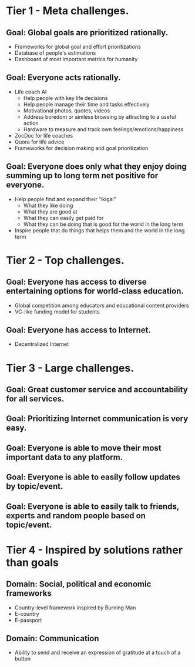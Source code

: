 # Tier 1 - Meta challenges.

## Goal: Global goals are prioritized rationally.
  - Frameworks for global goal and effort prioritizations
  - Database of people's estimations
  - Dashboard of most important metrics for humanity

## Goal: Everyone acts rationally.
  - Life coach AI
    - Help people with key life decisions
    - Help people manage their time and tasks effectively
    - Motivational photos, quotes, videos
    - Address boredom or aimless browsing by attracting to a useful action
    - Hardware to measure and track own feelings/emotions/happiness
  - ZocDoc for life coaches
  - Quora for life advice
  - Frameworks for decision making and goal prioritization

## Goal: Everyone does only what they enjoy doing summing up to long term net positive for everyone.
  - Help people find and expand their "ikigai"
    - What they like doing
    - What they are good at
    - What they can easily get paid for
    - What they can be doing that is good for the world in the long term
  - Inspire people that do things that helps them and the world in the long term

# Tier 2 - Top challenges.

## Goal: Everyone has access to diverse entertaining options for world-class education.
  - Global competition among educators and educational content providers
  - VC-like funding model for students

## Goal: Everyone has access to Internet.
  - Decentralized Internet

# Tier 3 - Large challenges.

## Goal: Great customer service and accountability for all services.

## Goal: Prioritizing Internet communication is very easy.

## Goal: Everyone is able to move their most important data to any platform.

## Goal: Everyone is able to easily follow updates by topic/event.

## Goal: Everyone is able to easily talk to friends, experts and random people based on topic/event.

# Tier 4 - Inspired by solutions rather than goals

## Domain: Social, political and economic frameworks
  - Country-level framework inspired by Burning Man
  - E-country
  - E-passport
  
## Domain: Communication
  - Ability to send and receive an expression of gratitude at a touch of a button
